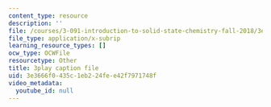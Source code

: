 ```yaml
---
content_type: resource
description: ''
file: /courses/3-091-introduction-to-solid-state-chemistry-fall-2018/3e3666f0435c1eb224fee42f7971748f_8KQPpl77fuk.srt
file_type: application/x-subrip
learning_resource_types: []
ocw_type: OCWFile
resourcetype: Other
title: 3play caption file
uid: 3e3666f0-435c-1eb2-24fe-e42f7971748f
video_metadata:
  youtube_id: null
---
```

